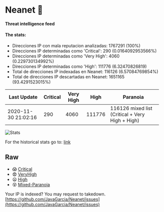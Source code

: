 # Neanet :hocho:
#### Threat intelligence feed
#### The stats:

- Direcciones IP con mala reputacion analizadas: 1767291 (100%)
- Direcciones IP determinadas como 'Critical':  290 (0.0164092953566%)
- Direcciones IP determinadas como 'Very High':  4060 (0.229730134992%)
- Direcciones IP determinadas como 'High':  111776 (6.32470826819)
- Total de direcciones IP indexadas en Neanet:  116126 (6.57084769854%)
- Total de direcciones IP descartadas en Neanet:  1651165 (93.4291523015%)

| Last Update | Critical | Very High | High | Paranoia |
| --- | --- | --- | --- | --- |
| 2020-11-30 21:02:16 | 290 | 4060 | 111776 | 116126 mixed list (Critical + Very High + High)|

![Stats](https://docs.google.com/spreadsheets/d/e/2PACX-1vSnaNMIXVabIpDJjufMlzH7poXnshF3mgd8Is1g9ytUEzVsP5my4Trn8f-xkoLLQ38xpL3HtmUexLo6/pubchart?oid=501124687&format=image)

For the historical stats go to: [link](/stats.csv)
## Raw
- :scream: [Critical](https://raw.githubusercontent.com/JavaGarcia/Neanet/master/blacklists/neanet_critical.txt)
- :fearful: [VeryHigh](https://raw.githubusercontent.com/JavaGarcia/Neanet/master/blacklists/neanet_veryHigh.txtt)
- :frowning: [High](https://raw.githubusercontent.com/JavaGarcia/Neanet/master/blacklists/neanet_high.txt)
- :dizzy_face: [Mixed-Paranoia](https://raw.githubusercontent.com/JavaGarcia/Neanet/master/blacklists/neanet_all.txt)


Your IP is indexed? You may request to takedown. [https://github.com/JavaGarcia/Neanet/issues](https://github.com/JavaGarcia/Neanet/issues)













































































































































































































































































































































































































































































































































































































































































































































































































































































































































































































































































































































































































































































































































































































































































































































































































































































































































































































































































































































































































































































































































































































































































































































































































































































































































































































